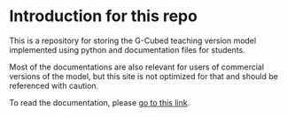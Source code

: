 
# Introduction for this repo
This is a repository for storing the G-Cubed teaching version model implemented using python and documentation files for students.

Most of the documentations are also relevant for users of commercial versions of the model, but this site is not optimized for that and should be referenced with caution.

To read the documentation, please [go to this link](https://lucid-wei.github.io/g-cubed_teaching_model).